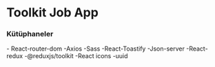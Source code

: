 <h1>Toolkit Job App</h1>

<h3>Kütüphaneler</h3>
- React-router-dom
-Axios
-Sass
-React-Toastify
-Json-server
-React-redux
-@reduxjs/toolkit
-React icons
-uuid
